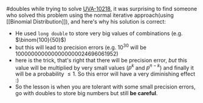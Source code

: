 #doubles 
while trying to solve [UVA-10218](https://vjudge.net/problem/UVA-10218), it was surprising to find someone who solved this problem using the normal iterative approach(using [[Binomial Distribution]]), and here's why his solution is correct:
- He used `long double` to store very big values of combinations (e.g. $\binom{100}{50}$)
- but this will lead to precision errors (e.g. $10^{30}$ will be $1000000000000000000024696061952$)
- here is the trick, that's right that there will be precision error, *but* this value will be multiplied by very small values ($p^k$ and $p^{n - k}$) and finally it will be a probability $\le 1$. So this error will have a very diminishing effect :)
- So the lesson is when you are tolerant with some small precision errors, go with doubles to store big numbers but still **be careful**.